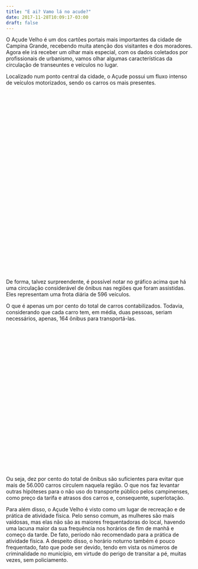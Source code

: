 ```yaml
---
title: "E ai? Vamo lá no acude?"
date: 2017-11-28T10:09:17-03:00
draft: false
---
```


O Açude Velho é um dos cartões portais mais importantes da cidade de Campina Grande, recebendo muita atenção dos visitantes e dos moradores. Agora ele irá receber um olhar mais especial, com os dados coletados por profissionais de urbanismo, vamos olhar algumas características da circulação de transeuntes e veículos no lugar.
<!--more-->

Localizado num ponto central da cidade, o Açude possui um fluxo intenso de veículos motorizados, sendo os carros os mais presentes.
<meta charset="utf-8">
<svg width="960" height="960" font-family="sans-serif" font-size="10"></svg>
<script src="https://d3js.org/d3.v4.min.js"></script>
<script src="d3-scale-radial.js"></script>
<script scr = "lab3---vis/post/static/radial-veiculos.html"></script>

De forma, talvez surpreendente, é possível notar no gráfico acima que há uma circulação considerável de ônibus nas regiões que foram assistidas. Eles representam uma frota diária de 596 veículos.

O que é apenas um por cento do total de carros contabilizados. Todavia, considerando que cada carro tem, em média, duas pessoas, seriam necessários, apenas, 164 ônibus para transportá-las.
<svg width="400" height="400" font-family="sans-serif" font-size="10" text-anchor="middle"></svg>
<script src="https://d3js.org/d3.v4.min.js"></script>
<script>src = "lab3---vis/post/static/carros-onibus.js"</script>

Ou seja, dez por cento do total de ônibus são suficientes para evitar que mais de 56.000 carros circulem naquela região. O que nos faz levantar outras hipóteses para o não uso do transporte público pelos campinenses, como preço da tarifa e atrasos dos carros e, consequente, superlotação.

Para além disso, o Açude Velho é visto como um lugar de recreação e de prática de atividade física. Pelo senso comum, as mulheres são mais vaidosas, mas elas não são as maiores frequentadoras do local, havendo uma lacuna maior da sua frequência nos horários de fim de manhã e começo da tarde. De fato, período não recomendado para a prática de atividade física.
A despeito disso, o horário noturno também é pouco frequentado, fato que pode ser devido, tendo em vista os números de criminalidade no município, em virtude do perigo de transitar a pé, muitas vezes, sem policiamento.
<script src="http://d3js.org/d3.v4.min.js"></script>
<svg id="chart"></svg>
<style>
body {
    margin : 0
  }
  
  #chart {
    display: block;
    margin: 10px auto;
  }
  
  #title {
    font-size: 24px;
    text-anchor: middle;
  }
  
  #x-label {
    font-size: 15px;
    text-anchor: middle;
  }
  
  #tooltip {
    background-color: rgba(187,187,187, 0.7);
    border-radius: 5px;
    height: 18px;
    opacity: 0;
    pointer-events: none;
    position: absolute;
    text-align: center;
  }
  </style>
<body>
<script>src = "lab3---vis/post/static/freq-mulheres.js"</script>
</body>
